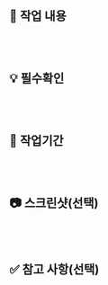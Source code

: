 ## 📌 작업 내용

<br><br>
## 💡 필수확인

<br><br>
## 📆 작업기간

<br><br>
## 📷 스크린샷(선택)

<br><br>
## ✅ 참고 사항(선택)
